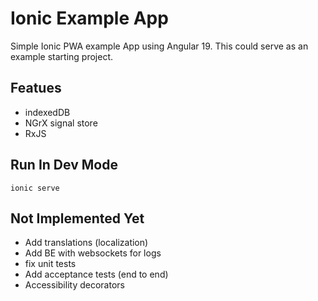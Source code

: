 # Ionic Example App

Simple Ionic PWA example App using Angular 19. This could serve as an example starting project.

## Featues

- indexedDB
- NGrX signal store
- RxJS

## Run In Dev Mode

`ionic serve`

## Not Implemented Yet

- Add translations (localization)
- Add BE with websockets for logs
- fix unit tests
- Add acceptance tests (end to end)
- Accessibility decorators

